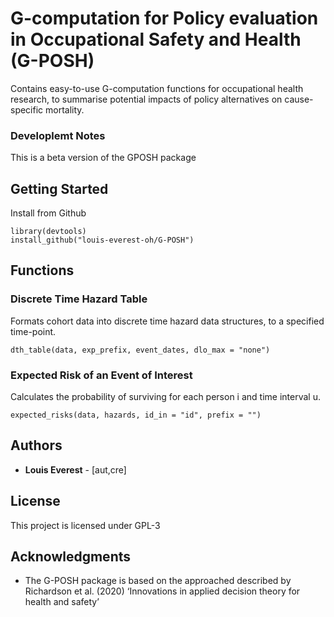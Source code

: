 # G-computation for Policy evaluation in Occupational Safety and Health (G-POSH)

Contains easy-to-use G-computation functions for occupational health research, to summarise potential impacts of policy alternatives on cause-specific mortality.

### Developlemt Notes
 This is a beta version of the GPOSH package 

## Getting Started
Install from Github 

    library(devtools) 
    install_github("louis-everest-oh/G-POSH")
    

## Functions

### Discrete Time Hazard Table

Formats cohort data into discrete time hazard data structures, to a specified time-point.

    dth_table(data, exp_prefix, event_dates, dlo_max = "none")

### Expected Risk of an Event of Interest

Calculates the probability of surviving for each person i and time interval u.

    expected_risks(data, hazards, id_in = "id", prefix = "")


## Authors

  - **Louis Everest** - [aut,cre]



## License

This project is licensed under GPL-3 

## Acknowledgments

  - The G-POSH package is based on the approached described by Richardson et al. (2020) ‘Innovations in applied decision theory for health
and safety’ 

